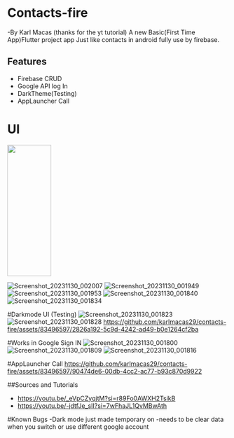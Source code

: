 # Contacts-fire
-By Karl Macas (thanks for the yt tutorial)
A new Basic(First Time App)Flutter project app Just like contacts in android fully use by firebase.

## Features
- Firebase CRUD
- Google API log In
- DarkTheme(Testing)
- AppLauncher Call

# UI
<img src="https://github.com/karlmacas29/contacts-fire/assets/83496597/dd40b6c2-5006-4f68-8885-89a89d1f2d0e" width="100" height="300">

![Screenshot_20231130_002007](https://github.com/karlmacas29/contacts-fire/assets/83496597/dd40b6c2-5006-4f68-8885-89a89d1f2d0e)
![Screenshot_20231130_001949](https://github.com/karlmacas29/contacts-fire/assets/83496597/6aeb70fa-1ff7-4221-af67-b9e9a9710d32)
![Screenshot_20231130_001953](https://github.com/karlmacas29/contacts-fire/assets/83496597/be692af4-f74f-4aee-b69c-9c882be55aa8)
![Screenshot_20231130_001840](https://github.com/karlmacas29/contacts-fire/assets/83496597/0b33435c-0dc8-4e0c-82b3-d020928709f4)
![Screenshot_20231130_001834](https://github.com/karlmacas29/contacts-fire/assets/83496597/f1610ef5-8719-4761-8d4f-eb52e42c7f50)


#Darkmode UI (Testing)
![Screenshot_20231130_001823](https://github.com/karlmacas29/contacts-fire/assets/83496597/39258e74-1cbe-4d27-bbc2-16802b336718)
![Screenshot_20231130_001828](https://github.com/karlmacas29/contacts-fire/assets/83496597/dc590c6e-8d57-4f68-9291-70433a2104c1)
https://github.com/karlmacas29/contacts-fire/assets/83496597/2826a192-5c9d-4242-ad49-b0e1264cf2ba


#Works in Google Sign IN
![Screenshot_20231130_001800](https://github.com/karlmacas29/contacts-fire/assets/83496597/a6c168cc-1e07-4130-8656-8f5c6f58beec)
![Screenshot_20231130_001809](https://github.com/karlmacas29/contacts-fire/assets/83496597/48996c5c-c859-4c8a-8e17-496c25c1e294)
![Screenshot_20231130_001816](https://github.com/karlmacas29/contacts-fire/assets/83496597/8ea45c82-bf7a-4c48-ad6c-0504a6ef098c)


#AppLauncher Call
https://github.com/karlmacas29/contacts-fire/assets/83496597/90474de6-00db-4cc2-ac77-b93c870d9922

##Sources and Tutorials
- https://youtu.be/_eVpCZyqjtM?si=r89Fo0AWXH2TsikB
- https://youtu.be/-jdtfJe_sII?si=7wFhaJL1QvMBwAth

#Known Bugs
-Dark mode just made temporary on
-needs to be clear data when you switch or use different google account



